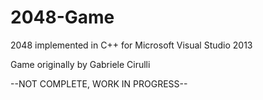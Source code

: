 # 2048-Game
2048 implemented in C++ for Microsoft Visual Studio 2013

Game originally by Gabriele Cirulli

--NOT COMPLETE, WORK IN PROGRESS--
